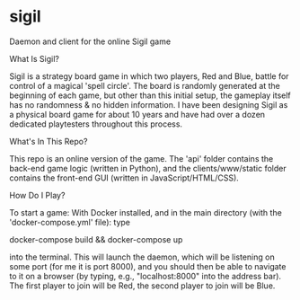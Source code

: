 # sigil
Daemon and client for the online Sigil game


What Is Sigil?

Sigil is a strategy board game in which two players, Red and Blue, battle for control of a magical 'spell circle'. The board is randomly generated at the beginning of each game, but other than this initial setup, the gameplay itself has no randomness & no hidden information.  I have been designing Sigil as a physical board game for about 10 years and have had over a dozen dedicated playtesters throughout this process.


What's In This Repo?

This repo is an online version of the game. The 'api' folder contains the back-end game logic (written in Python), and the clients/www/static folder contains the front-end GUI (written in JavaScript/HTML/CSS).


How Do I Play?

To start a game: With Docker installed, and in the main directory (with the 'docker-compose.yml' file): type

docker-compose build && docker-compose up

into the terminal. This will launch the daemon, which will be listening on some port (for me it is port 8000), and
you should then be able to navigate to it on a browser (by typing, e.g., "localhost:8000" into the address bar).
The first player to join will be Red, the second player to join will be Blue.
